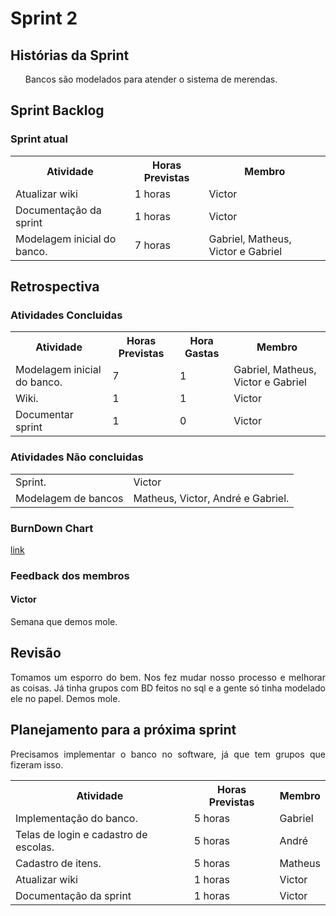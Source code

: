 <h1> Sprint 2 </h1>

<h2> Histórias da Sprint </h2>

<ul><p align="justify"> Bancos são modelados para atender o sistema de merendas.</p></ul>

<h2> Sprint Backlog </h2>

<h3> Sprint atual </h3>
<table>
  <tr>
    <th> Atividade </th>
    <th> Horas Previstas </th>
    <th> Membro </th>
  </tr>
    <tr>
    <td> Atualizar wiki </td>
    <td> 1 horas </td>
    <td> Victor </td>
  </tr>
    <tr>
    <td> Documentação da sprint </td>
    <td> 1 horas </td>
    <td> Victor </td>
  </tr>
   <tr>
    <td> Modelagem inicial do banco. </td>
    <td> 7 horas </td>
    <td> Gabriel, Matheus, Victor e Gabriel </td>
  </tr>
</table> 

<h2> Retrospectiva </h2>
<h3> Atividades Concluidas </h3>
<table>
  <tr>
    <th> Atividade </th>
    <th> Horas Previstas </th>
    <th> Hora Gastas </th>
    <th> Membro </th>
  </tr> 
  <tr>
    <td> Modelagem inicial do banco. </td>
    <td> 7 </td>
    <td> 1 </td>
    <td> Gabriel, Matheus, Victor e Gabriel </td>
  </tr>
  <tr>
    <td> Wiki. </td>
    <td> 1 </td>
    <td> 1 </td>
    <td> Victor </td>
  </tr>
  <tr>	
    <td> Documentar sprint </td>
    <td> 1 </td>
    <td> 0 </td>
    <td> Victor </td>
  </tr> 
</table> 

<h3> Atividades Não concluidas </h3>
<table>
  <tr>
    <td> Sprint. </td>
    <td> Victor </td>
  </tr>
   <tr>
    <td> Modelagem de bancos </td>
    <td> Matheus, Victor, André e Gabriel. </td>
  </tr>
</table> 

<h3> BurnDown Chart </h3>

<a href="https://docs.google.com/spreadsheets/d/1F4zg84LUfO0RrQ7r9oebns8DssLGFd2F2MjHl3I0L5Y/edit#gid=0"> link </a>

<h3> Feedback dos membros</h3>
<h4> Victor </h4>

<p align="justify"> Semana que demos mole. </p>

<h2> Revisão </h2>
<p align="justify"> Tomamos um esporro do bem. Nos fez mudar nosso processo e melhorar as coisas. Já tinha grupos com BD feitos no sql e a gente só tinha modelado ele no papel. Demos mole.<p>

<h2> Planejamento para a próxima sprint</h2>
<p align="justify">Precisamos implementar o banco no software, já que tem grupos que fizeram isso.</p>
<table>
  <tr>
    <th> Atividade </th>
    <th> Horas Previstas </th>
    <th> Membro </th>
  </tr>
  <tr>
    <td> Implementação do banco. </td>
    <td> 5 horas </td>
    <td> Gabriel </td>
  </tr>
  <tr>
    <td> Telas de login e cadastro de escolas. </td>
    <td> 5 horas </td>
    <td> André </td>
  </tr>
  <tr>
    <td> Cadastro de itens. </td>
    <td> 5 horas </td>
    <td> Matheus </td>
  </tr>
  <tr>
    <td> Atualizar wiki </td>
    <td> 1 horas </td>
    <td> Victor </td>
  </tr>
    <tr>
    <td> Documentação da sprint </td>
    <td> 1 horas </td>
    <td> Victor </td>
  </tr>
</table> 
